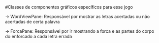 #Classes de componentes gráficos específicos para esse jogo

-> WordViewPane: Responsável por mostrar as letras acertadas ou não acertadas de certa palavra

-> ForcaPane: Responsável por ir mostrando a forca e as partes do corpo do enforcado a cada letra errada